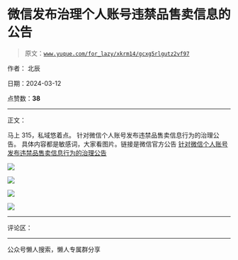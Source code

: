 # 微信发布治理个人账号违禁品售卖信息的公告

> 原文：[`www.yuque.com/for_lazy/xkrm14/gcxg5rlgutz2vf97`](https://www.yuque.com/for_lazy/xkrm14/gcxg5rlgutz2vf97)

作者： 北辰

日期：2024-03-12

点赞数：**38**

* * *

正文：

马上 315，私域悠着点。 针对微信个人账号发布违禁品售卖信息行为的治理公告。 具体内容都是敏感词，大家看图片。链接是微信官方公告
[针对微信个人账号发布违禁品售卖信息行为的治理公告](https://mp.weixin.qq.com/s/DkSwM0wWm4Bx3tKKNYYn6A)

![](img/7b63692423d8ab33b0f295969cffa463.png)

![](img/c82cfdd4f4d9c05ec9ce46f0ba850035.png)

![](img/63cb1b8dbed3e3994dd298b5d9686fe3.png)

![](img/9d90c5f0e1ad69313987d2f6de35e804.png)

* * *

评论区：

* * *

公众号懒人搜索，懒人专属群分享